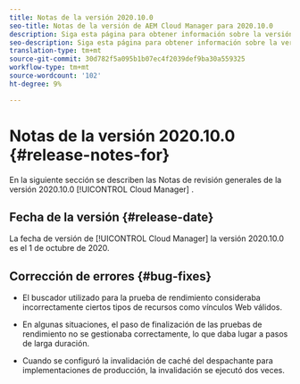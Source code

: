 ```yaml
---
title: Notas de la versión 2020.10.0
seo-title: Notas de la versión de AEM Cloud Manager para 2020.10.0
description: Siga esta página para obtener información sobre la versión 2020.10.0 de Cloud Manager
seo-description: Siga esta página para obtener información sobre la versión 2020.10.0 de AEM Cloud Manager
translation-type: tm+mt
source-git-commit: 30d782f5a095b1b07ec4f2039def9ba30a559325
workflow-type: tm+mt
source-wordcount: '102'
ht-degree: 9%

---
```


# Notas de la versión 2020.10.0 {#release-notes-for}

En la siguiente sección se describen las Notas de revisión generales de la versión 2020.10.0 [!UICONTROL Cloud Manager] .

## Fecha de la versión {#release-date}

La fecha de versión de [!UICONTROL Cloud Manager] la versión 2020.10.0 es el 1 de octubre de 2020.

## Corrección de errores {#bug-fixes}

* El buscador utilizado para la prueba de rendimiento consideraba incorrectamente ciertos tipos de recursos como vínculos Web válidos.

* En algunas situaciones, el paso de finalización de las pruebas de rendimiento no se gestionaba correctamente, lo que daba lugar a pasos de larga duración.

* Cuando se configuró la invalidación de caché del despachante para implementaciones de producción, la invalidación se ejecutó dos veces.